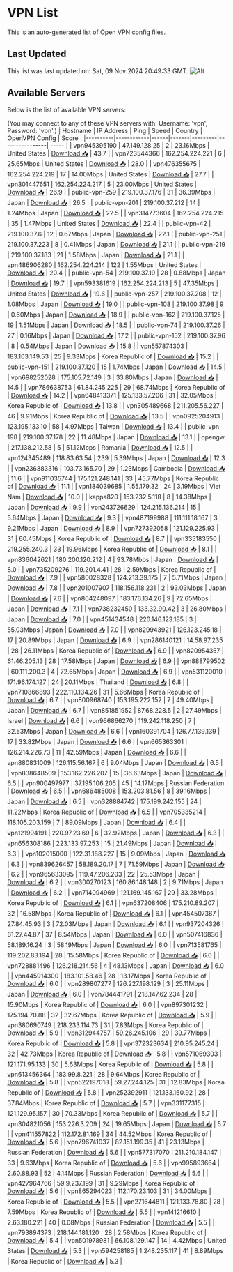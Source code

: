 # VPN List

This is an auto-generated list of Open VPN config files.

## Last Updated

This list was last updated on: Sat, 09 Nov 2024 20:49:33 GMT.
![Alt](https://repobeats.axiom.co/api/embed/186b98318ef1479477931607c1ad7d823f12451f.svg "Repobeats analytics image")

## Available Servers

Below is the list of available VPN servers:

(You may connect to any of these VPN servers with: Username: 'vpn', Password: 'vpn'.)
| Hostname | IP Address | Ping | Speed | Country | OpenVPN Config | Score |
|----------|------------|------|-------|---------|----------------| ----- |
| vpn945395190 | 47.149.128.25 | 2 | 23.16Mbps | United States | [Download 📥](./configs/server_0_US.ovpn) | 43.7 |
| vpn723544366 | 162.254.224.221 | 6 | 25.65Mbps | United States | [Download 📥](./configs/server_1_US.ovpn) | 28.0 |
| vpn476355675 | 162.254.224.219 | 17 | 14.00Mbps | United States | [Download 📥](./configs/server_2_US.ovpn) | 27.7 |
| vpn301447651 | 162.254.224.217 | 5 | 23.00Mbps | United States | [Download 📥](./configs/server_3_US.ovpn) | 26.9 |
| public-vpn-259 | 219.100.37.176 | 31 | 36.39Mbps | Japan | [Download 📥](./configs/server_4_JP.ovpn) | 26.5 |
| public-vpn-201 | 219.100.37.212 | 14 | 1.24Mbps | Japan | [Download 📥](./configs/server_5_JP.ovpn) | 22.5 |
| vpn314773604 | 162.254.224.215 | 35 | 1.47Mbps | United States | [Download 📥](./configs/server_6_US.ovpn) | 22.4 |
| public-vpn-42 | 219.100.37.6 | 12 | 0.67Mbps | Japan | [Download 📥](./configs/server_7_JP.ovpn) | 22.1 |
| public-vpn-251 | 219.100.37.223 | 8 | 0.41Mbps | Japan | [Download 📥](./configs/server_8_JP.ovpn) | 21.1 |
| public-vpn-219 | 219.100.37.183 | 21 | 1.58Mbps | Japan | [Download 📥](./configs/server_9_JP.ovpn) | 21.1 |
| vpn486906280 | 162.254.224.214 | 122 | 1.55Mbps | United States | [Download 📥](./configs/server_10_US.ovpn) | 20.4 |
| public-vpn-54 | 219.100.37.19 | 28 | 0.88Mbps | Japan | [Download 📥](./configs/server_11_JP.ovpn) | 19.7 |
| vpn593381619 | 162.254.224.213 | 5 | 47.35Mbps | United States | [Download 📥](./configs/server_12_US.ovpn) | 19.6 |
| public-vpn-257 | 219.100.37.208 | 12 | 1.08Mbps | Japan | [Download 📥](./configs/server_13_JP.ovpn) | 19.0 |
| public-vpn-108 | 219.100.37.98 | 9 | 0.60Mbps | Japan | [Download 📥](./configs/server_14_JP.ovpn) | 18.9 |
| public-vpn-162 | 219.100.37.125 | 19 | 1.51Mbps | Japan | [Download 📥](./configs/server_15_JP.ovpn) | 18.5 |
| public-vpn-74 | 219.100.37.26 | 27 | 0.16Mbps | Japan | [Download 📥](./configs/server_16_JP.ovpn) | 17.2 |
| public-vpn-152 | 219.100.37.96 | 8 | 0.54Mbps | Japan | [Download 📥](./configs/server_17_JP.ovpn) | 15.8 |
| vpn557874303 | 183.103.149.53 | 25 | 9.33Mbps | Korea Republic of | [Download 📥](./configs/server_18_KR.ovpn) | 15.2 |
| public-vpn-151 | 219.100.37.120 | 15 | 1.74Mbps | Japan | [Download 📥](./configs/server_19_JP.ovpn) | 14.5 |
| vpn698252028 | 175.105.72.149 | 3 | 33.80Mbps | Japan | [Download 📥](./configs/server_20_JP.ovpn) | 14.5 |
| vpn786638753 | 61.84.245.225 | 29 | 68.74Mbps | Korea Republic of | [Download 📥](./configs/server_21_KR.ovpn) | 14.2 |
| vpn648413371 | 125.133.57.206 | 31 | 32.05Mbps | Korea Republic of | [Download 📥](./configs/server_22_KR.ovpn) | 13.8 |
| vpn305489668 | 211.205.56.227 | 46 | 9.91Mbps | Korea Republic of | [Download 📥](./configs/server_23_KR.ovpn) | 13.5 |
| vpn0925204913 | 123.195.133.10 | 58 | 4.97Mbps | Taiwan | [Download 📥](./configs/server_24_TW.ovpn) | 13.4 |
| public-vpn-198 | 219.100.37.178 | 22 | 11.48Mbps | Japan | [Download 📥](./configs/server_25_JP.ovpn) | 13.1 |
| opengw | 217.138.212.58 | 5 | 51.12Mbps | Romania | [Download 📥](./configs/server_26_RO.ovpn) | 12.5 |
| vpn124345489 | 118.83.63.54 | 239 | 5.39Mbps | Japan | [Download 📥](./configs/server_27_JP.ovpn) | 12.3 |
| vpn236383316 | 103.73.165.70 | 29 | 1.23Mbps | Cambodia | [Download 📥](./configs/server_28_KH.ovpn) | 11.6 |
| vpn911035744 | 175.121.248.141 | 33 | 45.77Mbps | Korea Republic of | [Download 📥](./configs/server_29_KR.ovpn) | 11.1 |
| vpn184039685 | 1.55.179.32 | 24 | 3.19Mbps | Viet Nam | [Download 📥](./configs/server_30_VN.ovpn) | 10.0 |
| kappa820 | 153.232.5.118 | 8 | 14.38Mbps | Japan | [Download 📥](./configs/server_31_JP.ovpn) | 9.9 |
| vpn243726629 | 124.215.136.214 | 15 | 5.64Mbps | Japan | [Download 📥](./configs/server_32_JP.ovpn) | 9.3 |
| vpn487199988 | 111.111.18.167 | 3 | 9.21Mbps | Japan | [Download 📥](./configs/server_33_JP.ovpn) | 8.9 |
| vpn727392058 | 121.129.225.93 | 31 | 60.45Mbps | Korea Republic of | [Download 📥](./configs/server_34_KR.ovpn) | 8.7 |
| vpn335183550 | 219.255.240.3 | 33 | 19.96Mbps | Korea Republic of | [Download 📥](./configs/server_35_KR.ovpn) | 8.1 |
| vpn836042621 | 180.200.120.212 | 4 | 93.78Mbps | Japan | [Download 📥](./configs/server_36_JP.ovpn) | 8.0 |
| vpn735209276 | 119.201.4.41 | 28 | 2.59Mbps | Korea Republic of | [Download 📥](./configs/server_37_KR.ovpn) | 7.9 |
| vpn580028328 | 124.213.39.175 | 7 | 5.71Mbps | Japan | [Download 📥](./configs/server_38_JP.ovpn) | 7.8 |
| vpn201007907 | 118.156.118.231 | 2 | 93.03Mbps | Japan | [Download 📥](./configs/server_39_JP.ovpn) | 7.6 |
| vpn864248097 | 183.176.134.26 | 9 | 72.65Mbps | Japan | [Download 📥](./configs/server_40_JP.ovpn) | 7.1 |
| vpn738232450 | 133.32.90.42 | 3 | 26.80Mbps | Japan | [Download 📥](./configs/server_41_JP.ovpn) | 7.0 |
| vpn451434548 | 220.146.123.185 | 3 | 55.03Mbps | Japan | [Download 📥](./configs/server_42_JP.ovpn) | 7.0 |
| vpn829943921 | 126.123.245.18 | 17 | 20.89Mbps | Japan | [Download 📥](./configs/server_43_JP.ovpn) | 6.9 |
| vpn286140121 | 14.58.97.235 | 28 | 26.11Mbps | Korea Republic of | [Download 📥](./configs/server_44_KR.ovpn) | 6.9 |
| vpn820954357 | 61.46.205.13 | 28 | 17.58Mbps | Japan | [Download 📥](./configs/server_45_JP.ovpn) | 6.9 |
| vpn888799502 | 60.111.200.3 | 4 | 72.65Mbps | Japan | [Download 📥](./configs/server_46_JP.ovpn) | 6.9 |
| vpn531120010 | 171.96.174.127 | 24 | 20.11Mbps | Thailand | [Download 📥](./configs/server_47_TH.ovpn) | 6.8 |
| vpn710866893 | 222.110.134.26 | 31 | 5.66Mbps | Korea Republic of | [Download 📥](./configs/server_48_KR.ovpn) | 6.7 |
| vpn800968740 | 153.195.222.152 | 7 | 49.40Mbps | Japan | [Download 📥](./configs/server_49_JP.ovpn) | 6.7 |
| vpn851851952 | 87.68.228.5 | 2 | 27.49Mbps | Israel | [Download 📥](./configs/server_50_IL.ovpn) | 6.6 |
| vpn966866270 | 119.242.118.250 | 7 | 32.53Mbps | Japan | [Download 📥](./configs/server_51_JP.ovpn) | 6.6 |
| vpn160391704 | 126.77.139.139 | 17 | 33.82Mbps | Japan | [Download 📥](./configs/server_52_JP.ovpn) | 6.6 |
| vpn665363301 | 126.214.226.73 | 11 | 42.59Mbps | Japan | [Download 📥](./configs/server_53_JP.ovpn) | 6.6 |
| vpn880831009 | 126.115.56.167 | 6 | 9.04Mbps | Japan | [Download 📥](./configs/server_54_JP.ovpn) | 6.5 |
| vpn838648509 | 153.162.226.207 | 15 | 36.63Mbps | Japan | [Download 📥](./configs/server_55_JP.ovpn) | 6.5 |
| vpn900497977 | 37.195.106.205 | 45 | 14.17Mbps | Russian Federation | [Download 📥](./configs/server_56_RU.ovpn) | 6.5 |
| vpn686485008 | 153.203.81.56 | 8 | 39.16Mbps | Japan | [Download 📥](./configs/server_57_JP.ovpn) | 6.5 |
| vpn328884742 | 175.199.242.155 | 24 | 11.22Mbps | Korea Republic of | [Download 📥](./configs/server_58_KR.ovpn) | 6.5 |
| vpn705335214 | 118.105.203.159 | 7 | 89.09Mbps | Japan | [Download 📥](./configs/server_59_JP.ovpn) | 6.4 |
| vpn121994191 | 220.97.23.69 | 6 | 32.92Mbps | Japan | [Download 📥](./configs/server_60_JP.ovpn) | 6.3 |
| vpn656308186 | 223.133.97.253 | 15 | 21.49Mbps | Japan | [Download 📥](./configs/server_61_JP.ovpn) | 6.3 |
| vpn102015000 | 122.31.188.227 | 15 | 9.09Mbps | Japan | [Download 📥](./configs/server_62_JP.ovpn) | 6.3 |
| vpn839626457 | 58.189.20.17 | 7 | 71.59Mbps | Japan | [Download 📥](./configs/server_63_JP.ovpn) | 6.2 |
| vpn965633095 | 119.47.206.203 | 22 | 25.53Mbps | Japan | [Download 📥](./configs/server_64_JP.ovpn) | 6.2 |
| vpn300270123 | 160.86.148.148 | 2 | 9.71Mbps | Japan | [Download 📥](./configs/server_65_JP.ovpn) | 6.2 |
| vpn714094969 | 121.169.145.167 | 29 | 33.28Mbps | Korea Republic of | [Download 📥](./configs/server_66_KR.ovpn) | 6.1 |
| vpn637208406 | 175.210.89.207 | 32 | 16.58Mbps | Korea Republic of | [Download 📥](./configs/server_67_KR.ovpn) | 6.1 |
| vpn454507367 | 27.84.45.93 | 3 | 72.03Mbps | Japan | [Download 📥](./configs/server_68_JP.ovpn) | 6.1 |
| vpn937204326 | 61.27.44.87 | 37 | 8.54Mbps | Japan | [Download 📥](./configs/server_69_JP.ovpn) | 6.0 |
| vpn507416836 | 58.189.16.24 | 3 | 58.19Mbps | Japan | [Download 📥](./configs/server_70_JP.ovpn) | 6.0 |
| vpn713581765 | 119.202.83.194 | 28 | 15.58Mbps | Korea Republic of | [Download 📥](./configs/server_71_KR.ovpn) | 6.0 |
| vpn728881496 | 126.218.214.56 | 4 | 48.13Mbps | Japan | [Download 📥](./configs/server_72_JP.ovpn) | 6.0 |
| vpn445914300 | 183.101.58.46 | 28 | 13.17Mbps | Korea Republic of | [Download 📥](./configs/server_73_KR.ovpn) | 6.0 |
| vpn289807277 | 126.227.198.129 | 3 | 25.11Mbps | Japan | [Download 📥](./configs/server_74_JP.ovpn) | 6.0 |
| vpn784441791 | 218.147.62.234 | 28 | 15.90Mbps | Korea Republic of | [Download 📥](./configs/server_75_KR.ovpn) | 6.0 |
| vpn897301232 | 175.194.70.88 | 32 | 32.67Mbps | Korea Republic of | [Download 📥](./configs/server_76_KR.ovpn) | 5.9 |
| vpn380690749 | 218.233.114.73 | 31 | 7.83Mbps | Korea Republic of | [Download 📥](./configs/server_77_KR.ovpn) | 5.9 |
| vpn312944757 | 59.26.245.106 | 29 | 39.77Mbps | Korea Republic of | [Download 📥](./configs/server_78_KR.ovpn) | 5.8 |
| vpn372323634 | 210.95.245.24 | 32 | 42.73Mbps | Korea Republic of | [Download 📥](./configs/server_79_KR.ovpn) | 5.8 |
| vpn571069303 | 121.171.95.133 | 30 | 5.63Mbps | Korea Republic of | [Download 📥](./configs/server_80_KR.ovpn) | 5.8 |
| vpn613456364 | 183.99.8.221 | 28 | 9.64Mbps | Korea Republic of | [Download 📥](./configs/server_81_KR.ovpn) | 5.8 |
| vpn522197018 | 59.27.244.125 | 31 | 12.83Mbps | Korea Republic of | [Download 📥](./configs/server_82_KR.ovpn) | 5.8 |
| vpn252392911 | 121.133.160.92 | 28 | 37.84Mbps | Korea Republic of | [Download 📥](./configs/server_83_KR.ovpn) | 5.7 |
| vpn331177315 | 121.129.95.157 | 30 | 70.33Mbps | Korea Republic of | [Download 📥](./configs/server_84_KR.ovpn) | 5.7 |
| vpn304821056 | 153.226.3.209 | 24 | 19.65Mbps | Japan | [Download 📥](./configs/server_85_JP.ovpn) | 5.7 |
| vpn411557822 | 112.172.81.169 | 34 | 44.52Mbps | Korea Republic of | [Download 📥](./configs/server_86_KR.ovpn) | 5.6 |
| vpn796741037 | 82.151.199.35 | 41 | 23.13Mbps | Russian Federation | [Download 📥](./configs/server_87_RU.ovpn) | 5.6 |
| vpn577317070 | 211.210.184.147 | 33 | 9.63Mbps | Korea Republic of | [Download 📥](./configs/server_88_KR.ovpn) | 5.6 |
| vpn995893664 | 2.60.88.93 | 52 | 4.14Mbps | Russian Federation | [Download 📥](./configs/server_89_RU.ovpn) | 5.6 |
| vpn427964766 | 59.9.237.199 | 31 | 9.29Mbps | Korea Republic of | [Download 📥](./configs/server_90_KR.ovpn) | 5.6 |
| vpn865294023 | 112.170.23.103 | 31 | 34.00Mbps | Korea Republic of | [Download 📥](./configs/server_91_KR.ovpn) | 5.5 |
| vpn271644811 | 121.133.78.80 | 28 | 7.59Mbps | Korea Republic of | [Download 📥](./configs/server_92_KR.ovpn) | 5.5 |
| vpn141216610 | 2.63.180.221 | 40 | 0.08Mbps | Russian Federation | [Download 📥](./configs/server_93_RU.ovpn) | 5.5 |
| vpn793894373 | 218.144.181.120 | 28 | 2.58Mbps | Korea Republic of | [Download 📥](./configs/server_94_KR.ovpn) | 5.4 |
| vpn501978981 | 66.108.129.147 | 14 | 4.42Mbps | United States | [Download 📥](./configs/server_95_US.ovpn) | 5.3 |
| vpn594258185 | 1.248.235.117 | 41 | 8.89Mbps | Korea Republic of | [Download 📥](./configs/server_96_KR.ovpn) | 5.3 |
